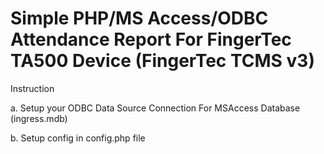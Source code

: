 <h1>Simple PHP/MS Access/ODBC Attendance Report For FingerTec TA500 Device (FingerTec TCMS v3)</h1>

Instruction

a. Setup your ODBC Data Source Connection For MSAccess Database (ingress.mdb)

b. Setup config in config.php file
